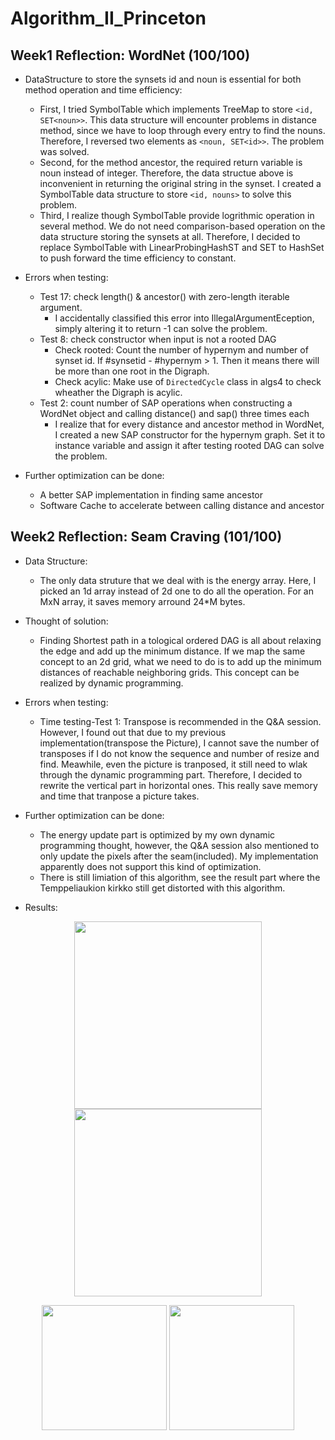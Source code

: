 # Algorithm_II_Princeton
## Week1 Reflection: WordNet (100/100)

* DataStructure to store the synsets id and noun is essential for both method operation and time efficiency:
  - First, I tried SymbolTable which implements TreeMap to store `<id, SET<noun>>`. This data structure will encounter problems in distance method, since we have to loop through every entry to find the nouns. Therefore, I reversed two elements as `<noun, SET<id>>`. The problem was solved.
  - Second, for the method ancestor, the required return variable is noun instead of integer. Therefore, the data structue above is inconvenient in returning the original string in the synset. I created a SymbolTable data structure to store `<id, nouns>` to solve this problem.
  - Third, I realize though SymbolTable provide logrithmic operation in several method. We do not need comparison-based operation on the data structure storing the synsets at all. Therefore, I decided to replace SymbolTable with LinearProbingHashST and SET to HashSet to push forward the time efficiency to constant.

* Errors when testing:
  + Test 17: check length() & ancestor() with zero-length iterable argument.
    - I accidentally classified this error into IllegalArgumentEception, simply altering it to return -1 can solve the problem.
  + Test 8: check constructor when input is not a rooted DAG
    - Check rooted: Count the number of hypernym and number of synset id. If #synsetid - #hypernym > 1. Then it means there will be more than one root in the Digraph.
    - Check acylic: Make use of `DirectedCycle` class in algs4 to check wheather the Digraph is acylic.
  + Test 2: count number of SAP operations when constructing a WordNet object and calling distance() and sap() three times each
    - I realize that for every distance and ancestor method in WordNet, I created a new SAP constructor for the hypernym graph. Set it to instance variable and assign it after testing rooted DAG can solve the problem.
 
* Further optimization can be done:
  - A better SAP implementation in finding same ancestor 
  - Software Cache to accelerate between calling distance and ancestor

## Week2 Reflection: Seam Craving (101/100) 
* Data Structure: 
  - The only data struture that we deal with is the energy array. Here, I picked an 1d array instead of 2d one to do all the operation. For an MxN array, it saves memory arround 24*M bytes. 
* Thought of solution:
  - Finding Shortest path in a tological ordered DAG is all about relaxing the edge and add up the minimum distance. If we map the same concept to an 2d grid, what we need to do is to add up the minimum distances of reachable neighboring grids. This concept can be realized by dynamic programming.
* Errors when testing:
  - Time testing-Test 1: Transpose is recommended in the Q&A session. However, I found out that due to my previous implementation(transpose the Picture), I cannot save the number of transposes if I do not know the sequence and number of resize and find. Meawhile, even the picture is tranposed, it still need to wlak through the dynamic programming part. Therefore, I decided to rewrite the vertical part in horizontal ones. This really save memory and time that tranpose a picture takes.
 
* Further optimization can be done:
  - The energy update part is optimized by my own dynamic programming thought, however, the Q&A session also mentioned to only update the pixels after the seam(included). My implementation apparently does not support this kind of optimization.
  - There is still limiation of this algorithm, see the result part where the Temppeliaukion kirkko still get distorted with this algorithm. 

* Results:
<p align="middle">
  <img src="https://github.com/charlesfu4/Algorithm_II_Princeton/blob/master/Week8_SeamCraving/IMG_0894.JPG", height = 300px>
  <img src="https://github.com/charlesfu4/Algorithm_II_Princeton/blob/master/Week8_SeamCraving/output2.jpg", height = 300px>
</p>

<p align="middle">
  <img src="https://github.com/charlesfu4/Algorithm_II_Princeton/blob/master/Week8_SeamCraving/chameleon.png", height = 200px>
  <img src="https://github.com/charlesfu4/Algorithm_II_Princeton/blob/master/Week8_SeamCraving/output.jpg", height = 200px>
</p>
